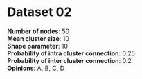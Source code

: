# Dataset 02

**Number of nodes**: 50  
**Mean cluster size**: 10  
**Shape parameter**: 10  
**Probability of intra cluster connection**: 0.25  
**Probability of inter cluster connection**: 0.2  
**Opinions**: A, B, C, D 
